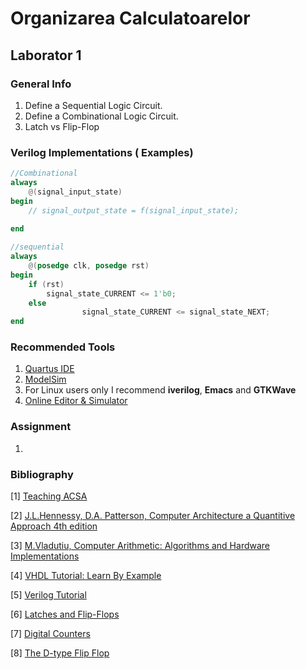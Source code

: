 # Organizarea Calculatoarelor

## Laborator 1

### General Info

1. Define a Sequential Logic Circuit.
2. Define a Combinational Logic Circuit.
3. Latch vs Flip-Flop


### Verilog Implementations ( Examples)

```Verilog
//Combinational
always 
	@(signal_input_state) 
begin 
	// signal_output_state = f(signal_input_state); 
	
end

```

```Verilog
//sequential
always 
	@(posedge clk, posedge rst) 
begin 
	if (rst) 
		signal_state_CURRENT <= 1'b0; 
	else 
                signal_state_CURRENT <= signal_state_NEXT; 
end
```

### Recommended Tools

1. [Quartus IDE](https://www.altera.com/downloads/download-center.html)
2. [ModelSim](https://www.mentor.com/company/higher_ed/modelsim-student-edition)
3. For Linux users only I recommend **iverilog**, **Emacs** and **GTKWave**
4. [Online Editor & Simulator](https://www.edaplayground.com/)


### Assignment

1. 


### Bibliography
[1] [Teaching ACSA](http://www.acsa.upt.ro/teaching/AC/)

[2] [J.L.Hennessy, D.A. Patterson, Computer Architecture a Quantitive Approach 4th edition]()

[3] [M.Vladutiu, Computer Arithmetic: Algorithms and Hardware Implementations]()

[4] [VHDL Tutorial: Learn By Example](http://esd.cs.ucr.edu/labs/tutorial/)

[5] [Verilog Tutorial](http://www.asic-world.com/verilog/veritut.html)

[6] [Latches and Flip-Flops](http://www.cs.ucr.edu/~ehwang/courses/cs120b/flipflops.pdf)

[7] [Digital Counters](http://www.learnabout-electronics.org/Digital/dig56.php)

[8] [The D-type Flip Flop](https://www.electronics-tutorials.ws/sequential/seq_4.html)

